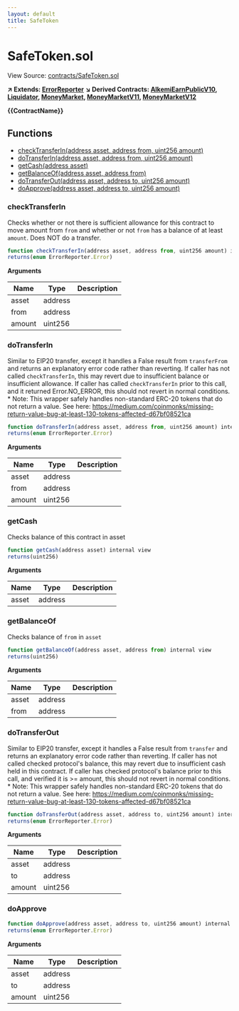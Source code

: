 ```yaml
---
layout: default
title: SafeToken
---
```


# SafeToken.sol

View Source: [contracts/SafeToken.sol](../contracts/SafeToken.sol)

**↗ Extends: [ErrorReporter](ErrorReporter.md)**
**↘ Derived Contracts: [AlkemiEarnPublicV10](AlkemiEarnPublicV10.md), [Liquidator](Liquidator.md), [MoneyMarket](MoneyMarket.md), [MoneyMarketV11](MoneyMarketV11.md), [MoneyMarketV12](MoneyMarketV12.md)**

**{{ContractName}}**

## Functions

- [checkTransferIn(address asset, address from, uint256 amount)](#checktransferin)
- [doTransferIn(address asset, address from, uint256 amount)](#dotransferin)
- [getCash(address asset)](#getcash)
- [getBalanceOf(address asset, address from)](#getbalanceof)
- [doTransferOut(address asset, address to, uint256 amount)](#dotransferout)
- [doApprove(address asset, address to, uint256 amount)](#doapprove)

### checkTransferIn

Checks whether or not there is sufficient allowance for this contract to move amount from `from` and
     whether or not `from` has a balance of at least `amount`. Does NOT do a transfer.

```js
function checkTransferIn(address asset, address from, uint256 amount) internal view
returns(enum ErrorReporter.Error)
```

**Arguments**

| Name        | Type           | Description  |
| ------------- |------------- | -----|
| asset | address |  | 
| from | address |  | 
| amount | uint256 |  | 

### doTransferIn

Similar to EIP20 transfer, except it handles a False result from `transferFrom` and returns an explanatory
     error code rather than reverting.  If caller has not called `checkTransferIn`, this may revert due to
     insufficient balance or insufficient allowance. If caller has called `checkTransferIn` prior to this call,
     and it returned Error.NO_ERROR, this should not revert in normal conditions.
     *      Note: This wrapper safely handles non-standard ERC-20 tokens that do not return a value.
           See here: https://medium.com/coinmonks/missing-return-value-bug-at-least-130-tokens-affected-d67bf08521ca

```js
function doTransferIn(address asset, address from, uint256 amount) internal nonpayable
returns(enum ErrorReporter.Error)
```

**Arguments**

| Name        | Type           | Description  |
| ------------- |------------- | -----|
| asset | address |  | 
| from | address |  | 
| amount | uint256 |  | 

### getCash

Checks balance of this contract in asset

```js
function getCash(address asset) internal view
returns(uint256)
```

**Arguments**

| Name        | Type           | Description  |
| ------------- |------------- | -----|
| asset | address |  | 

### getBalanceOf

Checks balance of `from` in `asset`

```js
function getBalanceOf(address asset, address from) internal view
returns(uint256)
```

**Arguments**

| Name        | Type           | Description  |
| ------------- |------------- | -----|
| asset | address |  | 
| from | address |  | 

### doTransferOut

Similar to EIP20 transfer, except it handles a False result from `transfer` and returns an explanatory
     error code rather than reverting. If caller has not called checked protocol's balance, this may revert due to
     insufficient cash held in this contract. If caller has checked protocol's balance prior to this call, and verified
     it is >= amount, this should not revert in normal conditions.
     *      Note: This wrapper safely handles non-standard ERC-20 tokens that do not return a value.
           See here: https://medium.com/coinmonks/missing-return-value-bug-at-least-130-tokens-affected-d67bf08521ca

```js
function doTransferOut(address asset, address to, uint256 amount) internal nonpayable
returns(enum ErrorReporter.Error)
```

**Arguments**

| Name        | Type           | Description  |
| ------------- |------------- | -----|
| asset | address |  | 
| to | address |  | 
| amount | uint256 |  | 

### doApprove

```js
function doApprove(address asset, address to, uint256 amount) internal nonpayable
returns(enum ErrorReporter.Error)
```

**Arguments**

| Name        | Type           | Description  |
| ------------- |------------- | -----|
| asset | address |  | 
| to | address |  | 
| amount | uint256 |  | 

